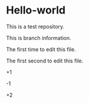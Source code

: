 # Hello-world
This is a test repository.


This is branch information.


The first time to edit this file.

The first second to edit this file.


+1


-1

+2
